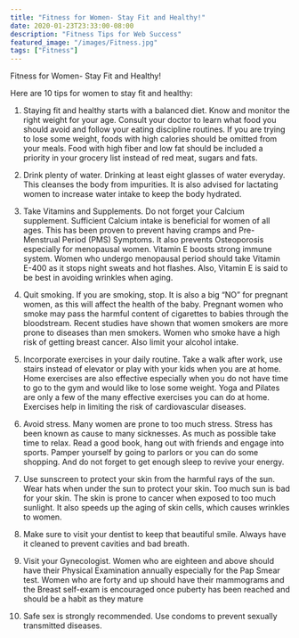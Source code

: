 ```yaml
---
title: "Fitness for Women- Stay Fit and Healthy!"
date: 2020-01-23T23:33:00-08:00
description: "Fitness Tips for Web Success"
featured_image: "/images/Fitness.jpg"
tags: ["Fitness"]
---
```


Fitness for Women- Stay Fit and Healthy! 

Here are 10 tips for women to stay fit and healthy:

1.	Staying fit and healthy starts with a balanced diet. Know and monitor the right weight for your age. Consult your doctor to learn what food you should avoid and follow your eating discipline routines. If you are trying to lose some weight, foods with high calories should be omitted from your meals. Food with high fiber and low fat should be included a priority in your grocery list instead of red meat, sugars and fats.

2.	Drink plenty of water. Drinking at least eight glasses of water everyday. This cleanses the body from impurities. It is also advised for lactating women to increase water intake to keep the body hydrated.

3.	Take Vitamins and Supplements. Do not forget your Calcium supplement.  Sufficient Calcium intake is beneficial for women of all ages. This has been proven to prevent having cramps and Pre-Menstrual Period (PMS) Symptoms. It also prevents Osteoporosis especially for menopausal women. Vitamin E boosts strong immune system. Women who undergo menopausal period should take Vitamin E-400 as it stops night sweats and hot flashes. Also, Vitamin E is said to be best in avoiding wrinkles when aging.

4.	Quit smoking. If you are smoking, stop. It is also a big “NO” for pregnant women, as this will affect the health of the baby. Pregnant women who smoke may pass the harmful content of cigarettes to babies through the bloodstream. Recent studies have shown that women smokers are more prone to diseases than men smokers. Women who smoke have a high risk of getting breast cancer. Also limit your alcohol intake.

5.	Incorporate exercises in your daily routine. Take a walk after work, use stairs instead of elevator or play with your kids when you are at home. Home exercises are also effective especially when you do not have time to go to the gym and would like to lose some weight. Yoga and Pilates are only a few of the many effective exercises you can do at home. Exercises help in limiting the risk of cardiovascular diseases.

6.	Avoid stress. Many women are prone to too much stress. Stress has been known as cause to many sicknesses. As much as possible take time to relax. Read a good book, hang out with friends and engage into sports. Pamper yourself by going to parlors or you can do some shopping. And do not forget to get enough sleep to revive your energy.

7.	Use sunscreen to protect your skin from the harmful rays of the sun. Wear hats when under the sun to protect your skin. Too much sun is bad for your skin. The skin is prone to cancer when exposed to too much sunlight. It also speeds up the aging of skin cells, which causes wrinkles to women.

8.	Make sure to visit your dentist to keep that beautiful smile. Always have it cleaned to prevent cavities and bad breath.

9.	Visit your Gynecologist. Women who are eighteen and above should have their Physical Examination annually especially for the Pap Smear test. Women who are forty and up should have their mammograms and the Breast self-exam is encouraged once puberty has been reached and should be a habit as they mature

10.	 Safe sex is strongly recommended. Use condoms to prevent sexually transmitted diseases.

